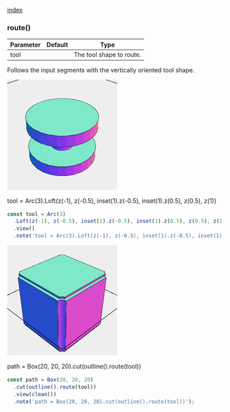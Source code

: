 [index](../../nb/api/index.md)
### route()
Parameter|Default|Type
---|---|---
tool||The tool shape to route.

Follows the input segments with the vertically oriented tool shape.

![Image](route.md.tool.png)

tool = Arc(3).Loft(z(-1), z(-0.5), inset(1).z(-0.5), inset(1).z(0.5), z(0.5), z(1))

```JavaScript
const tool = Arc(3)
  .Loft(z(-1), z(-0.5), inset(1).z(-0.5), inset(1).z(0.5), z(0.5), z(1))
  .view()
  .note('tool = Arc(3).Loft(z(-1), z(-0.5), inset(1).z(-0.5), inset(1).z(0.5), z(0.5), z(1))');
```

![Image](route.md.path.png)

path = Box(20, 20, 20).cut(outline().route(tool))

```JavaScript
const path = Box(20, 20, 20)
  .cut(outline().route(tool))
  .view(clean())
  .note('path = Box(20, 20, 20).cut(outline().route(tool))');
```
